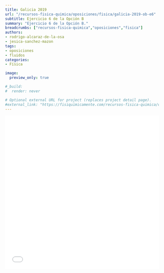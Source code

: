```yaml
---
title: Galicia 2019
url: "/recursos-fisica-quimica/oposiciones/fisica/galicia-2019-ob-e6"
subtitle: Ejercicio 6 de la Opción B
summary: "Ejercicio 6 de la Opción B."
breadcrumbs: ["recursos-fisica-quimica","oposiciones","fisica"]
authors:
- rodrigo-alcaraz-de-la-osa
- jesica-sanchez-mazon
tags:
- oposiciones
- fluidos
categories:
- Física

image:
  preview_only: true

#_build:
#  render: never

# Optional external URL for project (replaces project detail page).
#external_link: "https://fisiquimicamente.com/recursos-fisica-quimica/oposiciones/fisica/galicia-2019-ob-e6/galicia-2019-ob-e6.pdf"
---
```


<embed src="./galicia-2019-OB-E6.pdf" width="100%" height="500px"/>